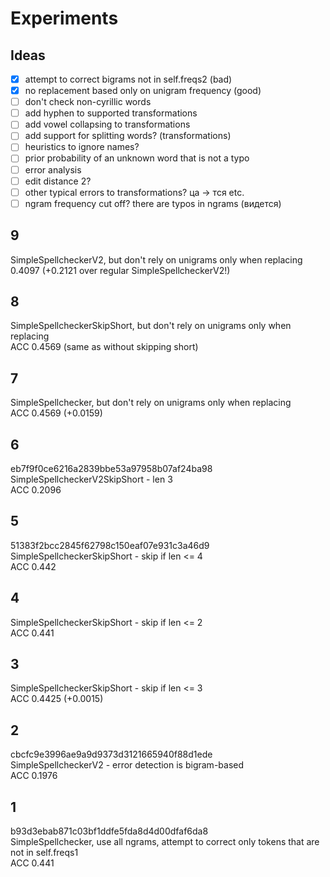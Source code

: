 # Experiments

## Ideas
- [x] attempt to correct bigrams not in self.freqs2 (bad)
- [x] no replacement based only on unigram frequency (good)
- [ ] don't check non-cyrillic words
- [ ] add hyphen to supported transformations
- [ ] add vowel collapsing to transformations
- [ ] add support for splitting words? (transformations)
- [ ] heuristics to ignore names?
- [ ] prior probability of an unknown word that is not a typo
- [ ] error analysis
- [ ] edit distance 2?
- [ ] other typical errors to transformations? ца -> тся etc.
- [ ] ngram frequency cut off? there are typos in ngrams (видется)

## 9
SimpleSpellcheckerV2, but don't rely on unigrams only when replacing  
0.4097 (+0.2121 over regular SimpleSpellcheckerV2!)

## 8
SimpleSpellcheckerSkipShort, but don't rely on unigrams only when replacing  
ACC 0.4569 (same as without skipping short)

## 7

SimpleSpellchecker, but don't rely on unigrams only when replacing  
ACC 0.4569 (+0.0159)

## 6
eb7f9f0ce6216a2839bbe53a97958b07af24ba98
SimpleSpellcheckerV2SkipShort - len 3  
ACC 0.2096  

## 5
51383f2bcc2845f62798c150eaf07e931c3a46d9
SimpleSpellcheckerSkipShort - skip if len <= 4  
ACC 0.442

## 4
SimpleSpellcheckerSkipShort - skip if len <= 2  
ACC 0.441

## 3
SimpleSpellcheckerSkipShort - skip if len <= 3  
ACC 0.4425 (+0.0015)

## 2

cbcfc9e3996ae9a9d9373d3121665940f88d1ede  
SimpleSpellcheckerV2 - error detection is bigram-based  
ACC 0.1976

## 1
b93d3ebab871c03bf1ddfe5fda8d4d00dfaf6da8  
SimpleSpellchecker, use all ngrams, attempt to correct only tokens that are not in self.freqs1  
ACC 0.441 

